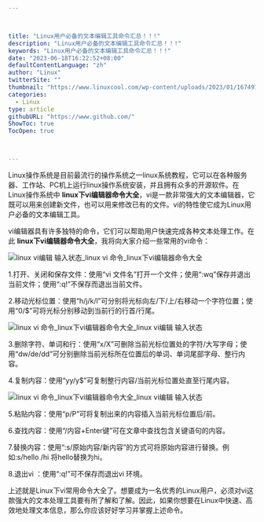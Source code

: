 ```yaml
---



title: "Linux用户必备的文本编辑工具命令汇总！！!"
description: "Linux用户必备的文本编辑工具命令汇总！！!"
keywords: "Linux用户必备的文本编辑工具命令汇总！！!"
date: "2023-06-18T16:22:52+08:00"
defaultContentLanguage: "zh"
author: "Linux"
twitterSite: ""
thumbnail: "https://www.linuxcool.com/wp-content/uploads/2023/01/1674974052837_0.png"
categories:
  - Linux
type: article
githubURL: "https://www.github.com/"
ShowToc: true
TocOpen: true



---
```


Linux操作系统是目前最流行的操作系统之一linux系统教程，它可以在各种服务器、工作站、PC机上运行linux操作系统安装，并且拥有众多的开源软件。在Linux操作系统中 **linux下vi编辑器命令大全**，vi是一款非常强大的文本编辑器，它既可以用来创建新文件，也可以用来修改已有的文件。vi的特性使它成为Linux用户必备的文本编辑工具。

vi编辑器具有许多独特的命令，它们可以帮助用户快速完成各种文本处理工作。在此 **linux下vi编辑器命令大全**，我将向大家介绍一些常用的vi命令：

![linux vi编辑 输入状态_linux vi 命令_linux下vi编辑器命令大全](https://www.linuxcool.com/wp-content/uploads/2023/01/1674974052837_0.png)

1.打开、关闭和保存文件：使用“vi 文件名”打开一个文件；使用“:wq”保存并退出当前文件；使用“:q!”不保存而退出当前文件。

2.移动光标位置：使用“h/j/k/l”可分别将光标向左/下/上/右移动一个字符位置；使用“0/$”可将光标分别移动到当前行的行首/行尾。

![linux vi 命令_linux下vi编辑器命令大全_linux vi编辑 输入状态](https://www.linuxcool.com/wp-content/uploads/2023/01/1674974052837_1.gif)

3.删除字符、单词和行：使用“x/X”可删除当前光标位置处的字符/大写字母；使用“dw/de/dd”可分别删除当前光标所在位置后的单词、单词尾部字母、整行内容。

4.复制内容：使用“yy/y$”可复制整行内容/当前光标位置处直至行尾内容。

![linux vi 命令_linux下vi编辑器命令大全_linux vi编辑 输入状态](https://www.linuxcool.com/wp-content/uploads/2023/01/1674974052837_2.png)

5.粘贴内容：使用“p/P”可将复制出来的内容插入当前光标位置后/前。

6.查找内容：使用“/内容+Enter键”可在文章中查找包含关键语句的内容。

7.替换内容：使用“:s/原始内容/新内容”的方式可将原始内容进行替换。例如:s/hello /hi 将hello替换为hi。

8.退出vi ：使用“:q!”可不保存而退出vi 环境。

上述就是Linux下vi常用命令大全了。想要成为一名优秀的Linux用户，必须对vi这款强大的文本处理工具要有所了解和了解。因此，如果你想要在Linux中快速、高效地处理文本信息，那么你应该好好学习并掌握上述命令。